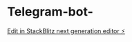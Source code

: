 # Telegram-bot-

[Edit in StackBlitz next generation editor ⚡️](https://stackblitz.com/~/github.com/Rakibul0852/Telegram-bot-)